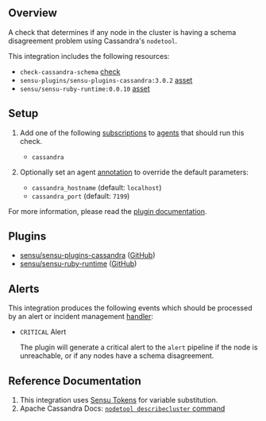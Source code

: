 ## Overview

A check that determines if any node in the cluster is having a schema disagreement problem using Cassandra's `nodetool`.

This integration includes the following resources:

* `check-cassandra-schema` [check]
* `sensu-plugins/sensu-plugins-cassandra:3.0.2` [asset]
* `sensu/sensu-ruby-runtime:0.0.10` [asset]

<!-- ## Dashboards -->

<!-- List of supported dashboards w/ screenshots (supports png, jpeg, and gif images; relative paths only; e.g. `![](img/dashboard-1.png)` )-->

<!-- This integration is compatible with the [{{dashboard_name}}][{{dashboard_link}}] (included w/ [Sensu Plus][sensu-plus]).

![](img/dashboard.png) -->

## Setup

1. Add one of the following [subscriptions] to [agents] that should run this check.

   * `cassandra`

2. Optionally set an agent [annotation] to override the default parameters:
   * `cassandra_hostname` (default: `localhost`)
   * `cassandra_port` (default: `7199`)

For more information, please read the [plugin documentation](sensu-plugins-cassandra-github).

## Plugins

* [sensu/sensu-plugins-cassandra][sensu-plugins-cassandra-bonsai] ([GitHub][sensu-plugins-cassandra-github])
* [sensu/sensu-ruby-runtime][sensu-ruby-runtime-bonsai] ([GitHub][sensu-ruby-runtime-github])

## Alerts

This integration produces the following events which should be processed by an alert or incident management [handler]:

* `CRITICAL` Alert

  The plugin will generate a critical alert to the `alert` pipeline if the node is unreachable, or if any nodes have a schema disagreement.

## Reference Documentation

1. This integration uses [Sensu Tokens][tokens] for variable substitution.
2. Apache Cassandra Docs: [`nodetool describecluster` command](https://docs.datastax.com/en/dse/6.7/dse-admin/datastax_enterprise/tools/nodetool/toolsDescribeCluster.html)

<!-- Links -->
[check]: https://docs.sensu.io/sensu-go/latest/observability-pipeline/observe-schedule/checks/
[asset]: https://docs.sensu.io/sensu-go/latest/plugins/assets/
[subscription]: https://docs.sensu.io/sensu-go/latest/observability-pipeline/observe-schedule/subscriptions/
[subscriptions]: https://docs.sensu.io/sensu-go/latest/observability-pipeline/observe-schedule/subscriptions/
[agents]: https://docs.sensu.io/sensu-go/latest/observability-pipeline/observe-schedule/agent/
[annotation]: https://docs.sensu.io/sensu-go/latest/observability-pipeline/observe-schedule/agent/#general-configuration-flags
[plugins]: https://docs.sensu.io/sensu-go/latest/plugins/
[metrics]: https://docs.sensu.io/sensu-go/latest/observability-pipeline/observe-schedule/metrics/
[handler]: https://docs.sensu.io/sensu-go/latest/observability-pipeline/observe-process/handlers/
[secret]: https://docs.sensu.io/sensu-go/latest/operations/manage-secrets/secrets/
[secrets]: https://docs.sensu.io/sensu-go/latest/operations/manage-secrets/secrets/
[tokens]: https://docs.sensu.io/sensu-go/latest/observability-pipeline/observe-schedule/tokens/
[sensu-plus]: https://sensu.io/features/analytics
<!-- [{{dashboard-link}}]: # -->
[sensu-plugins-cassandra-bonsai]: https://bonsai.sensu.io/assets/sensu-plugins/sensu-plugins-cassandra
[sensu-plugins-cassandra-github]: https://github.com/sensu-plugins/sensu-plugins-cassandra
[sensu-ruby-runtime-bonsai]: https://bonsai.sensu.io/assets/sensu/sensu-ruby-runtime
[sensu-ruby-runtime-github]: https://github.com/sensu/sensu-ruby-runtime